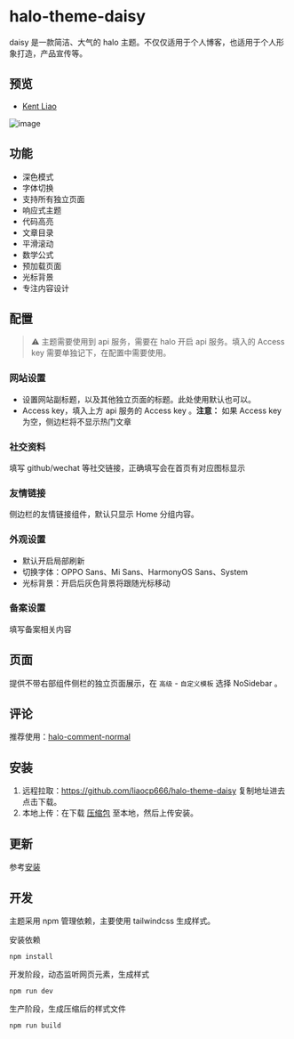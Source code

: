 # halo-theme-daisy

daisy 是一款简洁、大气的 halo 主题。不仅仅适用于个人博客，也适用于个人形象打造，产品宣传等。

## 预览

* [Kent Liao](https://www.kokoo.top)

![image](https://user-images.githubusercontent.com/27202776/184520613-f22ff4d5-0c79-44e9-a390-8ea0a23547de.png)

## 功能

* 深色模式
* 字体切换
* 支持所有独立页面
* 响应式主题
* 代码高亮
* 文章目录
* 平滑滚动
* 数学公式
* 预加载页面
* 光标背景
* 专注内容设计

## 配置

> ⚠️ 主题需要使用到 api 服务，需要在 halo 开启 api 服务。填入的 Access key 需要单独记下，在配置中需要使用。

### 网站设置

* 设置网站副标题，以及其他独立页面的标题。此处使用默认也可以。
* Access key，填入上方 api 服务的 Access key 。**注意：** 如果 Access key 为空，侧边栏将不显示热门文章

### 社交资料

填写 github/wechat 等社交链接，正确填写会在首页有对应图标显示

### 友情链接

侧边栏的友情链接组件，默认只显示 Home 分组内容。

### 外观设置

* 默认开启局部刷新
* 切换字体：OPPO Sans、Mi Sans、HarmonyOS Sans、System
* 光标背景：开启后灰色背景将跟随光标移动

### 备案设置

填写备案相关内容

## 页面

提供不带右部组件侧栏的独立页面展示，在 `高级` - `自定义模板` 选择 NoSidebar 。

## 评论

推荐使用：[halo-comment-normal](https://github.com/halo-dev/halo-comment-normal)

## 安装

1. 远程拉取：https://github.com/liaocp666/halo-theme-daisy 复制地址进去点击下载。
2. 本地上传：在下载 [压缩包](https://github.com/liaocp666/halo-theme-daisy/archive/refs/heads/main.zip) 至本地，然后上传安装。

## 更新

参考[安装](#安装)

## 开发

主题采用 npm 管理依赖，主要使用 tailwindcss 生成样式。

安装依赖

```shell
npm install
```

开发阶段，动态监听网页元素，生成样式

```shell
npm run dev
```

生产阶段，生成压缩后的样式文件

```shell
npm run build
```
